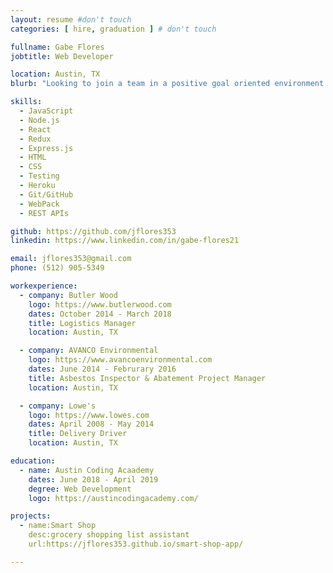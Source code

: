 ```yaml
---
layout: resume #don't touch
categories: [ hire, graduation ] # don't touch

fullname: Gabe Flores
jobtitle: Web Developer

location: Austin, TX
blurb: "Looking to join a team in a positive goal oriented environment by contributing concise clean code"

skills:
  - JavaScript
  - Node.js
  - React
  - Redux
  - Express.js
  - HTML
  - CSS
  - Testing
  - Heroku
  - Git/GitHub
  - WebPack
  - REST APIs

github: https://github.com/jflores353
linkedin: https://www.linkedin.com/in/gabe-flores21

email: jflores353@gmail.com
phone: (512) 905-5349

workexperience:
  - company: Butler Wood
    logo: https://www.butlerwood.com
    dates: October 2014 - March 2018
    title: Logistics Manager
    location: Austin, TX

  - company: AVANCO Environmental
    logo: https://www.avancoenvironmental.com
    dates: June 2014 - Februrary 2016
    title: Asbestos Inspector & Abatement Project Manager
    location: Austin, TX

  - company: Lowe's
    logo: https://www.lowes.com
    dates: April 2008 - May 2014
    title: Delivery Driver
    location: Austin, TX

education:
  - name: Austin Coding Acaademy
    dates: June 2018 - April 2019
    degree: Web Development
    logo: https://austincodingacademy.com/

projects:
  - name:Smart Shop
    desc:grocery shopping list assistant
    url:https://jflores353.github.io/smart-shop-app/

---
```

